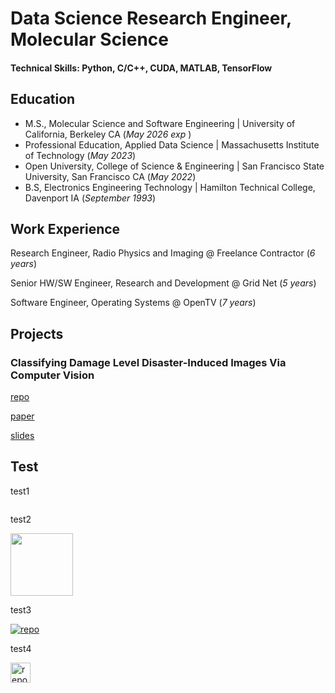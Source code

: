 # Data Science Research Engineer, Molecular Science

#### Technical Skills: Python, C/C++, CUDA, MATLAB, TensorFlow

## Education
- M.S., Molecular Science and Software Engineering  | University of California, Berkeley CA (_May 2026 exp_ )
- Professional Education, Applied Data Science      | Massachusetts Institute of Technology (_May 2023_)
- Open University, College of Science & Engineering | San Francisco State University, San Francisco CA (_May 2022_)
- B.S, Electronics Engineering Technology           | Hamilton Technical College, Davenport IA (_September 1993_)

## Work Experience

Research Engineer, Radio Physics and Imaging @ Freelance Contractor (_6 years_)

Senior HW/SW Engineer, Research and Development @ Grid Net (_5 years_)

Software Engineer, Operating Systems @ OpenTV (_7 years_)

## Projects

### Classifying Damage Level Disaster-Induced Images Via Computer Vision

[repo](https://github.com/fractalclockwork/Data200/blob/main/FinalPoject/README.md)

[paper](https://fractalclockwork.github.io/Data200/FinalPoject/narrative/Final_Project_Report.pdf)

[slides](https://fractalclockwork.github.io/Data200/FinalPoject/narrative/Final_Project_Presentation.pdf)

## Test

test1 

<a href="assets/img/code.jpg" class="image fit"><img src="https://github.com/fractalclockwork/Data200/blob/main/FinalPoject/README.md" alt=""></a>

test2

<a href="https://github.com/fractalclockwork/Data200/blob/main/FinalPoject/README.md">
    <img src="assets/img/code.jpg" width="100"/>
</a>

test3

[![repo](https://fractalclockwork.github.io/portfolio/assets/img/code.jpg)](https://github.com/fractalclockwork/Data200/blob/main/FinalPoject/README.md)

test4

[<img src="https://fractalclockwork.github.io/portfolio/assets/img/code.jpg" alt="repo" height="32" />](https://github.com/fractalclockwork/Data200/blob/main/FinalPoject/README.md)
